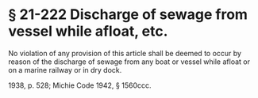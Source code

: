 # § 21-222 Discharge of sewage from vessel while afloat, etc.

<p>No violation of any provision of this article shall be deemed to occur by reason of the discharge of sewage from any boat or vessel while afloat or on a marine railway or in dry dock.</p><p>1938, p. 528; Michie Code 1942, § 1560ccc.</p>
